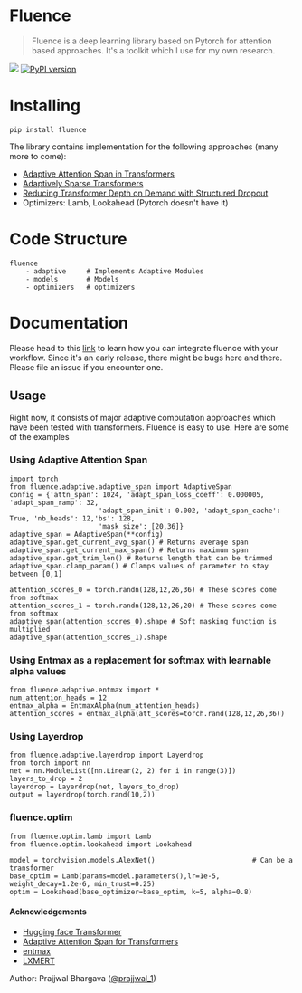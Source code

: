 # Fluence
> Fluence is a deep learning library based on Pytorch for attention based approaches. It's a toolkit which I use for my own research.


![](https://github.com/prajjwal1/fluence/workflows/CI/badge.svg)
[![PyPI version](https://badge.fury.io/py/fluence.svg)](https://badge.fury.io/py/fluence)

# Installing

`pip install fluence`

The library contains implementation for the following approaches (many more to come):
- [Adaptive Attention Span in Transformers](https://arxiv.org/abs/1905.07799)
- [Adaptively Sparse Transformers](https://arxiv.org/abs/1909.00015)
- [Reducing Transformer Depth on Demand with Structured Dropout](https://arxiv.org/abs/1909.11556)
- Optimizers: Lamb, Lookahead (Pytorch doesn't have it)

# Code Structure
```
fluence
    - adaptive     # Implements Adaptive Modules
    - models       # Models
    - optimizers   # optimizers 
```

# Documentation 
Please head to this [link](prajjwal1.github.io/fluence) to learn how you can integrate fluence with your workflow. Since it's an early release, there might be bugs here and there. Please file an issue if you encounter one.

## Usage
Right now, it consists of major adaptive computation approaches which have been tested with transformers. Fluence is easy to use. Here are some of the examples


### Using Adaptive Attention Span
```
import torch
from fluence.adaptive.adaptive_span import AdaptiveSpan
config = {'attn_span': 1024, 'adapt_span_loss_coeff': 0.000005, 'adapt_span_ramp': 32,
                      'adapt_span_init': 0.002, 'adapt_span_cache': True, 'nb_heads': 12,'bs': 128,
                      'mask_size': [20,36]}
adaptive_span = AdaptiveSpan(**config)
adaptive_span.get_current_avg_span() # Returns average span
adaptive_span.get_current_max_span() # Returns maximum span
adaptive_span.get_trim_len() # Returns length that can be trimmed
adaptive_span.clamp_param() # Clamps values of parameter to stay between [0,1]

attention_scores_0 = torch.randn(128,12,26,36) # These scores come from softmax
attention_scores_1 = torch.randn(128,12,26,20) # These scores come from softmax
adaptive_span(attention_scores_0).shape # Soft masking function is multiplied
adaptive_span(attention_scores_1).shape
```

### Using Entmax as a replacement for softmax with learnable alpha values

```
from fluence.adaptive.entmax import *
num_attention_heads = 12
entmax_alpha = EntmaxAlpha(num_attention_heads)
attention_scores = entmax_alpha(att_scores=torch.rand(128,12,26,36)) 
```

### Using Layerdrop

```
from fluence.adaptive.layerdrop import Layerdrop
from torch import nn
net = nn.ModuleList([nn.Linear(2, 2) for i in range(3)])
layers_to_drop = 2
layerdrop = Layerdrop(net, layers_to_drop)
output = layerdrop(torch.rand(10,2))
```

### fluence.optim
```
from fluence.optim.lamb import Lamb
from fluence.optim.lookahead import Lookahead

model = torchvision.models.AlexNet()                        # Can be a transformer
base_optim = Lamb(params=model.parameters(),lr=1e-5, weight_decay=1.2e-6, min_trust=0.25)
optim = Lookahead(base_optimizer=base_optim, k=5, alpha=0.8)
```

#### Acknowledgements
- [Hugging face Transformer](https://github.com/huggingface/transformers/)
- [Adaptive Attention Span for Transformers](https://github.com/facebookresearch/adaptive-span)
- [entmax](https://github.com/deep-spin/entmax)
- [LXMERT](https://github.com/airsplay/lxmert)

Author: Prajjwal Bhargava ([@prajjwal_1](https://twitter.com/prajjwal_1))
